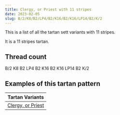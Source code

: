```yaml
---
title: Clergy, or Priest with 11 stripes
date: 2023-02-05
slug: B/2/K8/B2/LP4/B2/K16/B2/K16/LP14/B2/K/2
---
```

This is a list of all the tartan sett variants with 11 stripes.

It is a 11 stripes tartan.


## Thread count
B/2 K8 B2 LP4 B2 K16 B2 K16 LP14 B2 K/2

## Examples of this tartan pattern

| Tartan Variants |
|---------------|
| [Clergy, or Priest](/variants/b/2/k8/b2/lp4/b2/k16/b2/k16/lp14/b2/k/2-b8080d0-k000000-lpc0a0e0)||
